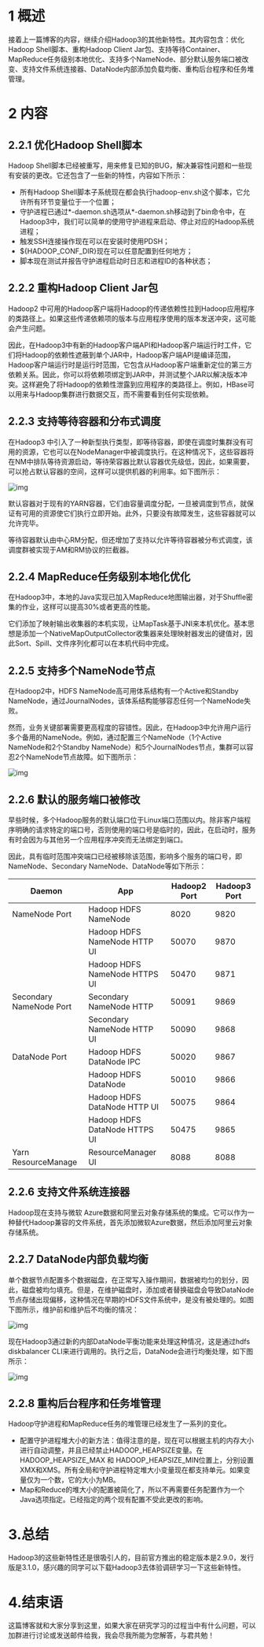 # 1 概述

接着上一篇博客的内容，继续介绍Hadoop3的其他新特性。其内容包含：优化Hadoop Shell脚本、重构Hadoop Client Jar包、支持等待Container、MapReduce任务级别本地优化、支持多个NameNode、部分默认服务端口被改变、支持文件系统连接器、DataNode内部添加负载均衡、重构后台程序和任务堆管理。

# 2 内容

## 2.2.1 优化Hadoop Shell脚本

Hadoop Shell脚本已经被重写，用来修复已知的BUG，解决兼容性问题和一些现有安装的更改。它还包含了一些新的特性，内容如下所示：

- 所有Hadoop Shell脚本子系统现在都会执行hadoop-env.sh这个脚本，它允许所有环节变量位于一个位置；
- 守护进程已通过*-daemon.sh选项从*-daemon.sh移动到了bin命令中，在Hadoop3中，我们可以简单的使用守护进程来启动、停止对应的Hadoop系统进程；
- 触发SSH连接操作现在可以在安装时使用PDSH；
- ${HADOOP_CONF_DIR}现在可以任意配置到任何地方；
- 脚本现在测试并报告守护进程启动时日志和进程ID的各种状态；

## 2.2.2 重构Hadoop Client Jar包

Hadoop2 中可用的Hadoop客户端将Hadoop的传递依赖性拉到Hadoop应用程序的类路径上。如果这些传递依赖项的版本与应用程序使用的版本发送冲突，这可能会产生问题。

因此，在Hadoop3中有新的Hadoop客户端API和Hadoop客户端运行时工件，它们将Hadoop的依赖性遮蔽到单个JAR中，Hadoop客户端API是编译范围，Hadoop客户端运行时是运行时范围，它包含从Hadoop客户端重新定位的第三方依赖关系。因此，你可以将依赖项绑定到JAR中，并测试整个JAR以解决版本冲突。这样避免了将Hadoop的依赖性泄露到应用程序的类路径上。例如，HBase可以用来与Hadoop集群进行数据交互，而不需要看到任何实现依赖。

## 2.2.3 支持等待容器和分布式调度

在Hadoop3 中引入了一种新型执行类型，即等待容器，即使在调度时集群没有可用的资源，它也可以在NodeManager中被调度执行。在这种情况下，这些容器将在NM中排队等待资源启动，等待荣容器比默认容器优先级低，因此，如果需要，可以抢占默认容器的空间，这样可以提供机器的利用率。如下图所示：

![img](https://images2018.cnblogs.com/blog/666745/201805/666745-20180512115949734-114683161.png)

默认容器对于现有的YARN容器，它们由容量调度分配，一旦被调度到节点，就保证有可用的资源使它们执行立即开始。此外，只要没有故障发生，这些容器就可以允许完毕。

等待容器默认由中心RM分配，但还增加了支持以允许等待容器被分布式调度，该调度群被实现于AM和RM协议的拦截器。

##  2.2.4 MapReduce任务级别本地化优化

在Hadoop3中，本地的Java实现已加入MapReduce地图输出器，对于Shuffle密集的作业，这样可以提高30%或者更高的性能。

它们添加了映射输出收集器的本机实现，让MapTask基于JNI来本机优化。基本思想是添加一个NativeMapOutputCollector收集器来处理映射器发出的键值对，因此Sort、Spill、文件序列化都可以在本机代码中完成。

## 2.2.5 支持多个NameNode节点

在Hadoop2中，HDFS NameNode高可用体系结构有一个Active和Standby NameNode，通过JournalNodes，该体系结构能够容忍任何一个NameNode失败。

然而，业务关键部署需要更高程度的容错性。因此，在Hadoop3中允许用户运行多个备用的NameNode。例如，通过配置三个NameNode（1个Active NameNode和2个Standby NameNode）和5个JournalNodes节点，集群可以容忍2个NameNode节点故障。如下图所示：

![img](https://images2018.cnblogs.com/blog/666745/201805/666745-20180512122110789-1716583191.png)

## 2.2.6 默认的服务端口被修改

早些时候，多个Hadoop服务的默认端口位于Linux端口范围以内。除非客户端程序明确的请求特定的端口号，否则使用的端口号是临时的，因此，在启动时，服务有时会因为与其他另一个应用程序冲突而无法绑定到端口。

因此，具有临时范围冲突端口已经被移除该范围，影响多个服务的端口号，即NameNode、Secondary NameNode、DataNode等如下所示：

| Daemon                  | App                           | Hadoop2 Port | Hadoop3 Port |
| ----------------------- | ----------------------------- | ------------ | ------------ |
| NameNode Port           | Hadoop HDFS NameNode          | 8020         | 9820         |
|                         | Hadoop HDFS NameNode HTTP UI  | 50070        | 9870         |
|                         | Hadoop HDFS NameNode HTTPS UI | 50470        | 9871         |
| Secondary NameNode Port | Secondary NameNode HTTP       | 50091        | 9869         |
|                         | Secondary NameNode HTTP UI    | 50090        | 9868         |
| DataNode Port           | Hadoop HDFS DataNode IPC      | 50020        | 9867         |
|                         | Hadoop HDFS DataNode          | 50010        | 9866         |
|                         | Hadoop HDFS DataNode HTTP UI  | 50075        | 9864         |
|                         | Hadoop HDFS DataNode HTTPS UI | 50475        | 9865         |
| Yarn ResourceManage     | ResourceManager UI            | 8088         | 8088         |

## 2.2.6 支持文件系统连接器

Hadoop现在支持与微软 Azure数据和阿里云对象存储系统的集成。它可以作为一种替代Hadoop兼容的文件系统，首先添加微软Azure数据，然后添加阿里云对象存储系统。

## 2.2.7 DataNode内部负载均衡

单个数据节点配置多个数据磁盘，在正常写入操作期间，数据被均匀的划分，因此，磁盘被均匀填充。但是，在维护磁盘时，添加或者替换磁盘会导致DataNode节点存储出现偏移，这种情况在早期的HDFS文件系统中，是没有被处理的。如图下图所示，维护前和维护后不均衡的情况：

![img](https://images2018.cnblogs.com/blog/666745/201805/666745-20180512125235348-1069765629.png)

 

现在Hadoop3通过新的内部DataNode平衡功能来处理这种情况，这是通过hdfs diskbalancer CLI来进行调用的。执行之后，DataNode会进行均衡处理，如下图所示：

![img](https://images2018.cnblogs.com/blog/666745/201805/666745-20180512125432569-1927365558.png)

 

## 2.2.8 重构后台程序和任务堆管理

Hadoop守护进程和MapReduce任务的堆管理已经发生了一系列的变化。

- 配置守护进程堆大小的新方法：值得注意的是，现在可以根据主机的内存大小进行自动调整，并且已经禁止HADOOP_HEAPSIZE变量。在HADOOP\_HEAPSIZE\_MAX 和 HADOOP\_HEAPSIZE\_MIN位置上，分别设置XMX和XMS。所有全局和守护进程特定堆大小变量现在都支持单元。如果变量仅为一个数，它的大小为MB。
- Map和Reduce的堆大小的配置被简化了，所以不再需要任务配置作为一个Java选项指定。已经指定的两个现有配置不受此更改的影响。

# 3.总结

Hadoop3的这些新特性还是很吸引人的，目前官方推出的稳定版本是2.9.0，发行版是3.1.0，感兴趣的同学可以下载Hadoop3去体验调研学习一下这些新特性。

# 4.结束语

这篇博客就和大家分享到这里，如果大家在研究学习的过程当中有什么问题，可以加群进行讨论或发送邮件给我，我会尽我所能为您解答，与君共勉！